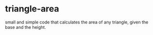 # triangle-area
small and simple code that calculates the area of any triangle, given the base and the height.
